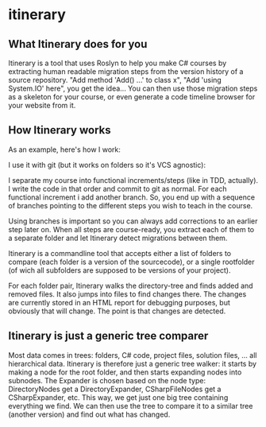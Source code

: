 # itinerary

## What Itinerary does for you
Itinerary is a tool that uses Roslyn to help you make C# courses by extracting human readable migration steps from the version history of a source repository. "Add method 'Add() ...' to class x", "Add 'using System.IO' here", you get the idea... You can then use those migration steps as a skeleton for your course, or even generate a code timeline browser for your website from it.

## How Itinerary works
As an example, here's how I work:

I use it with git (but it works on folders so it's VCS agnostic):

I separate my course into functional increments/steps (like in TDD, actually). I write the code in that order and commit to git as normal. For each functional increment i add another branch. So, you end up with a sequence of branches pointing to the different steps you wish to teach in the course.

Using branches is important so you can always add corrections to an earlier step later on. When all steps are course-ready, you extract each of them to a separate folder and let Itinerary detect migrations between them.

Itinerary is a commandline tool that accepts either a list of folders to compare (each folder is a version of the sourcecode), or a single rootfolder (of wich all subfolders are supposed to be versions of your project).

For each folder pair, Itinerary walks the directory-tree and finds added and removed files. It also jumps into files to find changes there. The changes are currently stored in an HTML report for debugging purposes, but obviously that will change. The point is that changes are detected.

## Itinerary is just a generic tree comparer

Most data comes in trees: folders, C# code, project files, solution files, ... all hierarchical data. Itinerary is therefore just a generic tree walker: it starts by making a node for the root folder, and then starts expanding nodes into subnodes. The Expander is chosen based on the node type: DirectoryNodes get a DirectoryExpander, CSharpFileNodes get a CSharpExpander, etc. This way, we get just one big tree containing everything we find. We can then use the tree to compare it to a similar tree (another version) and find out what has changed.
